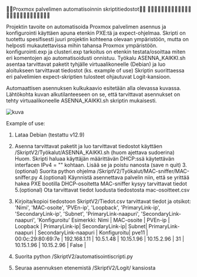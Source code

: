 🚀🚀Proxmox palvelimen automatisoinnin skriptitiedostot🚀🚀
🐸🐸🐸🐸🐸🐸🐸🐸🐸🐸🐸🐸🐸🐸🐸🐸🐸🐸🐸🐸🐸🐸🐸🐸🐸🐸

Projektin tavoite on automatisoida Proxmox palvelimen asennus ja konfigurointi käyttäen apuna etenkin PXE:tä ja expect-ohjelmaa.
Skripti on tuotettu spesifisesti juuri projektin kohteena olevaan ympäristöön, mutta on helposti mukautettavissa mihin tahansa Proxmox ympäristöön. 
konfigurointi.exp ja clusteri.exp tarkoitus on etenkin testata/osoittaa miten eri komentojen ajo automatisoidusti onnistuu.
Työkalu ASENNA_KAIKKI.sh asentaa tarvittavat paketit tyhjälle virtuaalikoneelle (Debian) ja luo aloitukseen tarvittavat tiedostot (ks. example of use)
Skriptin suorittaessa eri palvelimien expect-skriptien tulosteet ohjautuvat Logit-kansioon.


Automaattisen asennuksen kulkukaavio esitetään alla olevassa kuvassa. Lähtökohta kuvan alkutilanteeseen on se, että tarvittavat asennukset on tehty virtuaalikoneelle ASENNA_KAIKKI.sh skriptin mukaisesti.

![kuva](https://github.com/user-attachments/assets/fddacd57-747c-4083-a944-1f378f9338c7)



Example of use:
1. Lataa Debian (testattu v12.9)
2. Asenna tarvittavat paketit ja luo tarvittavat tiedostot käyttäen /SkriptV2/Työkalut/ASENNA_KAIKKI.sh (huom ajettava sudoerina)
   Huom. Skripti haluaa käyttäjän määrittävän DHCP:ssä käytettävän interfacen IPv4 = "" kohtaan. Lisää se ja poistu nanosta (save n quit) 
3.(optional) Suorita python ohjelma /SkriptV2/Työkalut/MAC-sniffer/MAC-sniffer.py
4.(optional) Käynnistä asennettava palvelin niin, että se yrittää hakea PXE bootilla DHCP-osoitetta
   MAC-sniffer kysyy tarvittavat tiedot
5.(optional) Ota tarvittavat tiedot luodusta tiedostosta mac-osoitteet.csv
6. Kirjoita/kopioi tiedostoon SkriptV2/Tiedot.csv tarvittavat tiedot ja otsikot:
  'Nimi', 'MAC-osoite', 'PVEn-ip', 'Loopback', 'PrimaryLink-ip', 'SecondaryLink-ip', 'Subnet', 'PrimaryLink-naapuri', 'SecondaryLink-naapuri', 'Konfiguroitu'
   Esimerkki:
   Nimi  |	MAC-osoite        |	PVEn-ip      |	Loopback  |	PrimaryLink-ip|	SecondaryLink-ip|	Subnet|	PrimaryLink-naapuri  |	SecondaryLink-naapuri  |	Konfiguroitu|
   pve11 |	00:0c:29:80:69:7e |	192.168.1.11 |	10.5.1.48 |	10.15.1.96    |	10.15.2.96      |	31    |	10.15.1.96           |	10.15.2.96             |	False       |

7. Suorita python /SkriptV2/automatisointiscripti.py
8. Seuraa asennuksen etenemistä /SkriptV2/Logit/ kansiosta
